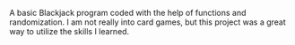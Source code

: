 A basic Blackjack program coded with the help of functions and randomization. I am not really into card games, but this project was a great way to utilize the skills I learned.

